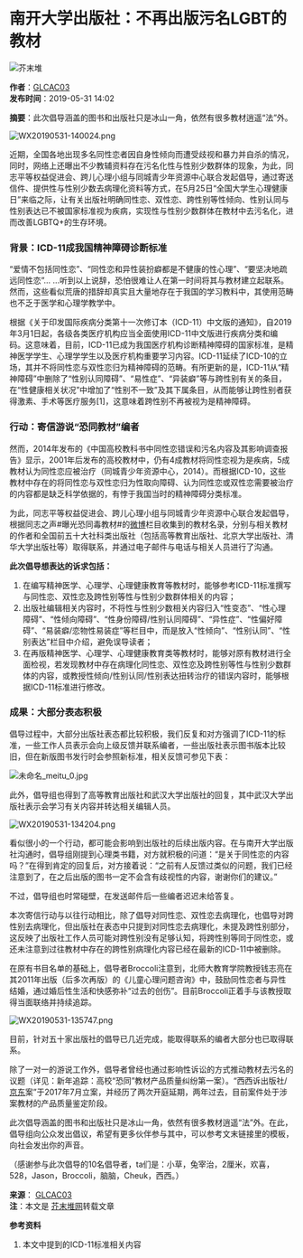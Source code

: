 # 南开大学出版社：不再出版污名LGBT的教材

![芥末堆](https://cdn.jiemodui.com/img/Public/Uploads/item/20190531/1559282440537582.png)

**作者**：[GLCAC03](https://mp.weixin.qq.com/s/1cZq4XjZl2zGO4u7M7xEMA)  
**发布时间**：2019-05-31 14:02

**摘要**：此次倡导涵盖的图书和出版社只是冰山一角，依然有很多教材逍遥“法”外。

![WX20190531-140024.png](//cdn.jiemodui.com/img/Public/Uploads/item/20190531/1559282440537582.png)

近期，全国各地出现多名同性恋者因自身性倾向而遭受歧视和暴力并自杀的情况，同时，网络上还曝出不少教辅资料存在污名化性与性别少数群体的现象，为此，同志平等权益促进会、跨儿心理小组与同城青少年资源中心联合发起倡导，通过寄送信件、提供性与性别少数去病理化资料等方式，在5月25日“全国大学生心理健康日”来临之际，让有关出版社明确同性恋、双性恋、跨性别等性倾向、性别认同与性别表达已不被国家标准视为疾病，实现性与性别少数群体在教材中去污名化，进而改善LGBTQ+的生存环境。

### 背景：ICD-11成我国精神障碍诊断标准

“爱情不包括同性恋”、“同性恋和异性装扮癖都是不健康的性心理”、“要坚决地疏远同性恋”... ...听到以上说辞，恐怕很难让人在第一时间将其与教材建立起联系。然而，这些看似荒唐的措辞却真实且大量地存在于我国的学习教料中，其使用范畴也不乏于医学和心理学教学中。

根据《关于印发国际疾病分类第十一次修订本（ICD-11）中文版的通知》，自2019年3月1日起，各级各类医疗机构应当全面使用ICD-11中文版进行疾病分类和编码。这意味着，目前，ICD-11已成为我国医疗机构诊断精神障碍的国家标准，是精神医学学生、心理学学生以及医疗机构重要学习内容。ICD-11延续了ICD-10的立场，其并不将同性恋与双性恋归为精神障碍的范畴。有所更新的是，ICD-11从“精神障碍”中删除了“性别认同障碍”、“易性症”、“异装癖”等与跨性别有关的条目，在“性健康相关状况”中增加了“性别不一致”及其下属条目，从而能够让跨性别者获得激素、手术等医疗服务\[1\]，这意味着跨性别不再被视为是精神障碍。

### 行动：寄信游说“恐同教材”编者

然而，2014年发布的《中国高校教科书中同性恋错误和污名内容及其影响调查报告》显示，2001年后发布的高校教材中，仍有4成教材将同性恋视为是疾病，5成教材认为同性恋应被治疗（同城青少年资源中心，2014）。而根据ICD-10，这些教材中存在的将同性恋与双性恋归为性取向障碍、认为同性恋或双性恋需要被治疗的内容都是缺乏科学依据的，有悖于我国当时的精神障碍分类标准。

为此，同志平等权益促进会、跨儿心理小组与同城青少年资源中心联合发起倡导，根据同志之声#曝光恐同毒教材#的[微博](https://weibo.com)栏目收集到的教材名录，分别与相关教材的作者和全国前五十大社科类出版社（包括高等教育出版社、北京大学出版社、清华大学出版社等）取得联系，并通过电子邮件与电话与相关人员进行了沟通。

**此次倡导想表达的诉求包括：**

1. 在编写精神医学、心理学、心理健康教育等教材时，能够参考ICD-11标准撰写与同性恋、双性恋及跨性别等性与性别少数群体相关的内容；
2. 出版社编辑相关内容时，不将性与性别少数相关内容归入“性变态”、“性心理障碍”、“性倾向障碍”、“性身份障碍/性别认同障碍”、“异性症”、“性偏好障碍”、“易装癖/恋物性易装症”等栏目中，而是放入“性倾向”、“性别认同”、“性别表达”栏目中介绍，避免误导读者；
3. 在再版精神医学、心理学、心理健康教育类等教材时，能够对原有教材进行全面检视，若发现教材中存在病理化同性恋、双性恋及跨性别等性与性别少数群体的内容，或教授性倾向/性别认同/性别表达扭转治疗的错误内容时，能够根据ICD-11标准进行修改。

### 成果：大部分表态积极

倡导过程中，大部分出版社表态都比较积极，我们反复和对方强调了ICD-11的标准，一些工作人员表示会向上级反馈并联系编者，一些出版社表示图书版本比较旧，但在新版图书发行时会参照新标准，相关反馈可参见下表：

![未命名_meitu_0.jpg](//cdn.jiemodui.com/img/Public/Uploads/item/20190531/1559281859141964.jpg)

此外，倡导组也得到了高等教育出版社和武汉大学出版社的回复，其中武汉大学出版社表示会学习有关内容并转达相关编辑人员。

![WX20190531-134204.png](//cdn.jiemodui.com/img/Public/Uploads/item/20190531/1559281904302118.png)

看似很小的一个行动，都可能会影响到出版社的后续出版内容。在与南开大学出版社沟通时，倡导组刚提到心理类书籍，对方就积极的问道：“是关于同性恋的内容吗？”在得到肯定的回复后，对方接着说：“之前有人反馈过类似的问题，我们已经注意到了，在之后出版的图书一定不会含有歧视性的内容，谢谢你们的建议。”

不过，倡导组也时常碰壁，在发送邮件后一些编者迟迟未给答复。

本次寄信行动与以往行动相比，除了倡导对同性恋、双性恋去病理化，也倡导对跨性别去病理化，但出版社在表态中只提到对同性恋去病理化，未提及跨性别部分，这反映了出版社工作人员可能对跨性别没有足够认知，将跨性别等同于同性恋，或还未注意到过往教材中存在的跨性别病理化内容已经在最新的ICD-11中被删除。

在原有书目名单的基础上，倡导者Broccoli注意到，北师大教育学院教授钱志亮在其2011年出版（后多次再版）的《儿童心理问题咨询》中，鼓励同性恋者与异性结婚，通过婚后性生活和快感弥补“过去的创伤”。目前Broccoli正着手与该教授取得当面联络并持续追踪。

![WX20190531-135747.png](//cdn.jiemodui.com/img/Public/Uploads/item/20190531/1559282280782695.png)

目前，针对五十家出版社的倡导已几近完成，能取得联系的编者大部分也已取得联系。

除了一对一的游说工作外，倡导者曾经也通过影响性诉讼的方式推动教材去污名的议题（详见：新年追踪：高校“恐同”教材产品质量纠纷第一案）。“西西诉出版社/[京东](https://www.jiemodui.com)案”于2017年7月立案，并经历了两次开庭延期，两年过去，目前案件处于涉案教材的产品质量鉴定阶段。

此次倡导涵盖的图书和出版社只是冰山一角，依然有很多教材逍遥“法”外。在此，倡导组向公众发出倡议，希望有更多伙伴参与其中，可以参考文末链接里的模板，向社会发出你的声音。

（感谢参与此次倡导的10名倡导者，ta们是：小草，兔宰治，2厘米，欢喜，528，Jason，Broccoli，脑脑，Cheuk，西西。）

**来源**： [GLCAC03](https://mp.weixin.qq.com/s/1cZq4XjZl2zGO4u7M7xEMA)  
**注**：本文是 [芥末堆网](https://www.jiemodui.com)转载文章

**参考资料**  
1. 本文中提到的ICD-11标准相关内容  
